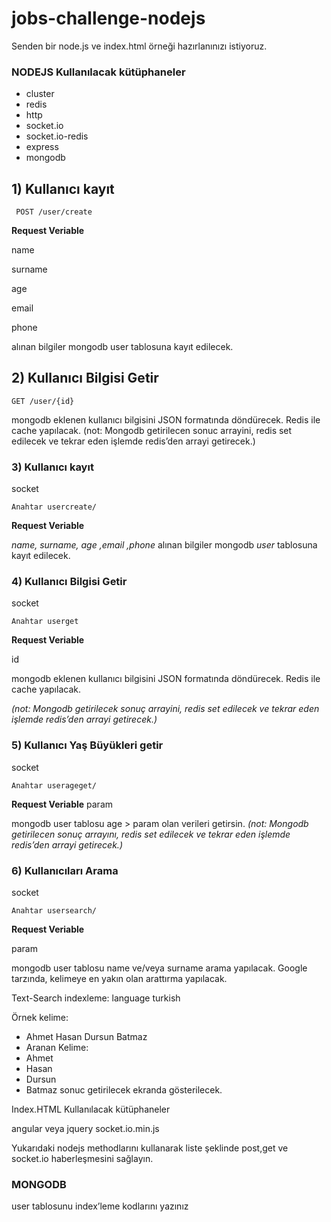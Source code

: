 # jobs-challenge-nodejs

Senden bir node.js ve index.html örneği hazırlanınızı istiyoruz.
### NODEJS Kullanılacak kütüphaneler
- cluster
- redis
- http
- socket.io
- socket.io-redis
- express
- mongodb


## 1) Kullanıcı kayıt

     POST /user/create 

**Request Veriable**

name

surname

age

email

phone

alınan bilgiler mongodb user tablosuna kayıt edilecek.

## 2) Kullanıcı Bilgisi Getir

    GET /user/{id}

mongodb eklenen kullanıcı bilgisini JSON formatında döndürecek. Redis ile cache yapılacak. (not: Mongodb getirilecen sonuc arrayini, redis set edilecek ve tekrar eden işlemde redis’den  arrayi getirecek.)


### 3)  Kullanıcı kayıt

socket  

    Anahtar usercreate/

**Request Veriable**

*name, surname, age ,email ,phone* alınan bilgiler mongodb *user* tablosuna kayıt edilecek.

### 4) Kullanıcı Bilgisi Getir

socket  

    Anahtar userget

**Request Veriable**

id

mongodb eklenen kullanıcı bilgisini JSON formatında döndürecek. Redis ile cache yapılacak.

*(not: Mongodb getirilecek sonuç arrayini, redis set edilecek ve tekrar eden işlemde redis’den  arrayi getirecek.)*

### 5) Kullanıcı Yaş Büyükleri getir

socket  

    Anahtar userageget/

**Request Veriable**
param

mongodb user tablosu age > param olan verileri getirsin. 
 *(not: Mongodb getirilecen sonuç arrayını, redis set edilecek ve tekrar eden işlemde redis’den  arrayi getirecek.)*

### 6) Kullanıcıları Arama

socket  

    Anahtar usersearch/

**Request Veriable**

param

mongodb user tablosu name ve/veya surname   arama yapılacak. Google tarzında, kelimeye en  yakın olan arattırma yapılacak. 

Text-Search
indexleme: language turkish

Örnek kelime: 
- Ahmet Hasan Dursun Batmaz
- Aranan Kelime: 
- Ahmet
- Hasan
- Dursun
- Batmaz
sonuc getirilecek ekranda gösterilecek.

Index.HTML
Kullanılacak kütüphaneler
  
angular veya jquery
socket.io.min.js

Yukarıdaki nodejs methodlarını kullanarak liste şeklinde
 post,get ve socket.io haberleşmesini sağlayın. 

### MONGODB

 user tablosunu index’leme kodlarını yazınız

